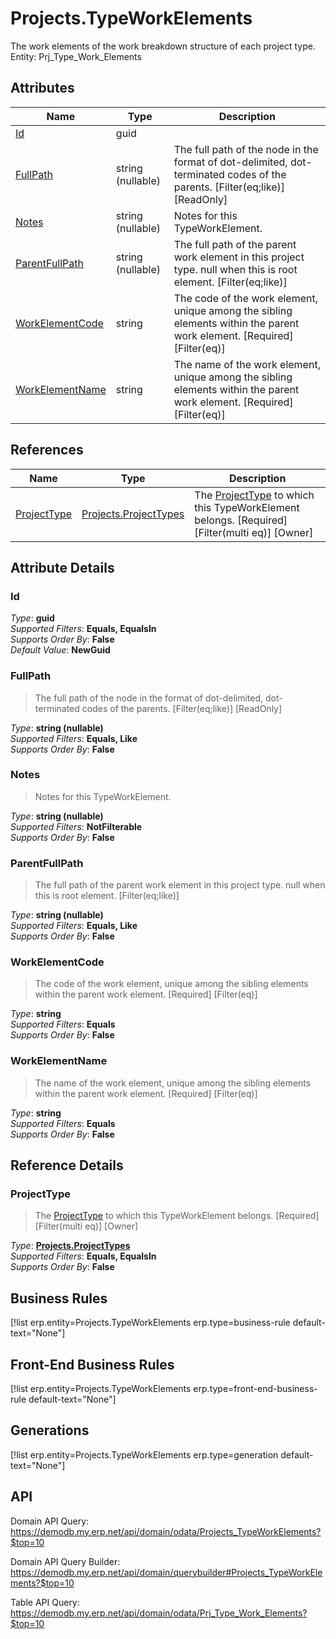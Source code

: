 # Projects.TypeWorkElements

The work elements of the work breakdown structure of each project type. Entity: Prj_Type_Work_Elements

## Attributes

| Name | Type | Description |
| ---- | ---- | --- |
| [Id](Projects.TypeWorkElements.md#Id) | guid |  
| [FullPath](Projects.TypeWorkElements.md#FullPath) | string (nullable) | The full path of the node in the format of dot-delimited, dot-terminated codes of the parents. [Filter(eq;like)] [ReadOnly] 
| [Notes](Projects.TypeWorkElements.md#Notes) | string (nullable) | Notes for this TypeWorkElement. 
| [ParentFullPath](Projects.TypeWorkElements.md#ParentFullPath) | string (nullable) | The full path of the parent work element in this project type. null when this is root element. [Filter(eq;like)] 
| [WorkElementCode](Projects.TypeWorkElements.md#WorkElementCode) | string | The code of the work element, unique among the sibling elements within the parent work element. [Required] [Filter(eq)] 
| [WorkElementName](Projects.TypeWorkElements.md#WorkElementName) | string | The name of the work element, unique among the sibling elements within the parent work element. [Required] [Filter(eq)] 

## References

| Name | Type | Description |
| ---- | ---- | --- |
| [ProjectType](Projects.TypeWorkElements.md#ProjectType) | [Projects.ProjectTypes](Projects.ProjectTypes.md) | The [ProjectType](Projects.TypeWorkElements.md#ProjectType) to which this TypeWorkElement belongs. [Required] [Filter(multi eq)] [Owner] |


## Attribute Details

### Id

_Type_: **guid**  
_Supported Filters_: **Equals, EqualsIn**  
_Supports Order By_: **False**  
_Default Value_: **NewGuid**  

### FullPath

> The full path of the node in the format of dot-delimited, dot-terminated codes of the parents. [Filter(eq;like)] [ReadOnly]

_Type_: **string (nullable)**  
_Supported Filters_: **Equals, Like**  
_Supports Order By_: **False**  

### Notes

> Notes for this TypeWorkElement.

_Type_: **string (nullable)**  
_Supported Filters_: **NotFilterable**  
_Supports Order By_: **False**  

### ParentFullPath

> The full path of the parent work element in this project type. null when this is root element. [Filter(eq;like)]

_Type_: **string (nullable)**  
_Supported Filters_: **Equals, Like**  
_Supports Order By_: **False**  

### WorkElementCode

> The code of the work element, unique among the sibling elements within the parent work element. [Required] [Filter(eq)]

_Type_: **string**  
_Supported Filters_: **Equals**  
_Supports Order By_: **False**  

### WorkElementName

> The name of the work element, unique among the sibling elements within the parent work element. [Required] [Filter(eq)]

_Type_: **string**  
_Supported Filters_: **Equals**  
_Supports Order By_: **False**  


## Reference Details

### ProjectType

> The [ProjectType](Projects.TypeWorkElements.md#ProjectType) to which this TypeWorkElement belongs. [Required] [Filter(multi eq)] [Owner]

_Type_: **[Projects.ProjectTypes](Projects.ProjectTypes.md)**  
_Supported Filters_: **Equals, EqualsIn**  
_Supports Order By_: **False**  



## Business Rules

[!list erp.entity=Projects.TypeWorkElements erp.type=business-rule default-text="None"]

## Front-End Business Rules

[!list erp.entity=Projects.TypeWorkElements erp.type=front-end-business-rule default-text="None"]

## Generations

[!list erp.entity=Projects.TypeWorkElements erp.type=generation default-text="None"]

## API

Domain API Query:
<https://demodb.my.erp.net/api/domain/odata/Projects_TypeWorkElements?$top=10>

Domain API Query Builder:
<https://demodb.my.erp.net/api/domain/querybuilder#Projects_TypeWorkElements?$top=10>

Table API Query:
<https://demodb.my.erp.net/api/domain/odata/Prj_Type_Work_Elements?$top=10>

